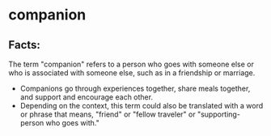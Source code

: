 # companion #

## Facts: ##

The term "companion" refers to a person who goes with someone else or who is associated with someone else, such as in a friendship or marriage.

* Companions go through experiences together, share meals together, and support and encourage each other.
* Depending on the context, this term could also be translated with a word or phrase that means,  "friend" or "fellow traveler" or "supporting-person who goes with."

